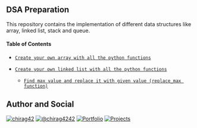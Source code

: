 ## DSA Preparation

This repository contains the implementation of different data structures like array, linked list, stack and queue. 

#### Table of Contents

- [`Create your own array with all the python functions`](./my_list.py) 

- [`Create your own linked list with all the python functions`](./linked_list.py)
  - [`Find max value and replace it with given value (replace_max function)`](./linked_list.py#L133)

## Author and Social

[![chirag42](https://img.shields.io/badge/LinkedIn-0A66C2.svg?style=flat-square&logo=LinkedIn&logoColor=white)](https://www.linkedin.com/in/chirag42/) 
[![@chirag4242](https://img.shields.io/badge/GitHub-181717.svg?style=flat-square&logo=GitHub&logoColor=white)](https://www.github.com/chirag4242)
[![Portfolio](https://img.shields.io/badge/Portfolio-%23000000.svg?style=flat-square&logo=firefox&logoColor=#FF7139)](https://cio-app.herokuapp.com/)
[![Projects](https://img.shields.io/badge/Projects%20Site-4285F4?style=flat-square&logo=GoogleChrome&logoColor=white)](https://sites.google.com/view/chiragpatil/home)
